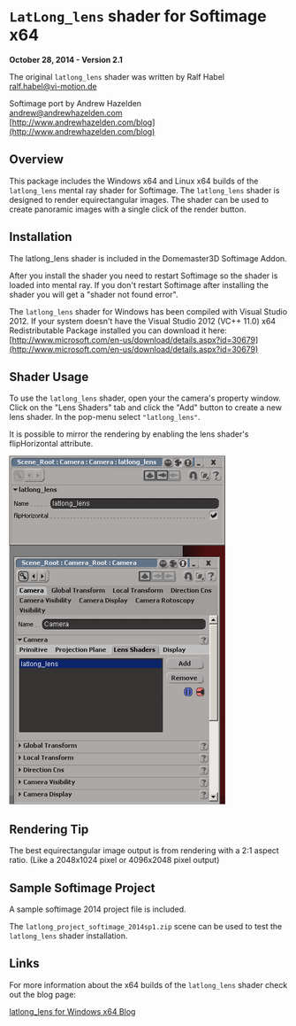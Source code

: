 # `LatLong_lens` shader for Softimage x64 #
**October 28, 2014 - Version 2.1**

The original `latlong_lens` shader was written by Ralf Habel  
[ralf.habel@vi-motion.de](mailto:ralf.habel@vi-motion.de)

Softimage port by Andrew Hazelden  
[andrew@andrewhazelden.com](mailto:andrew@andrewhazelden.com)  
[http://www.andrewhazelden.com/blog](http://www.andrewhazelden.com/blog)  

## Overview ##
This package includes the Windows x64 and Linux x64 builds of the `latlong_lens` mental ray shader for Softimage. The `latlong_lens` shader is designed to render equirectangular images. The shader can be used to create panoramic images with a single click of the render button.



## Installation ##
The latlong_lens shader is included in the Domemaster3D Softimage Addon.

After you install the shader you need to restart Softimage so the shader is loaded into mental ray. If you don't restart Softimage after installing the shader you will get a "shader not found error".

The `latlong_lens` shader for Windows has been compiled with Visual Studio 2012. If your system doesn't have the Visual Studio 2012 (VC++ 11.0) x64 Redistributable Package installed you can download it here: 
[http://www.microsoft.com/en-us/download/details.aspx?id=30679](http://www.microsoft.com/en-us/download/details.aspx?id=30679)


## Shader Usage ##
To use the `latlong_lens` shader, open your the camera's property window. Click on the "Lens Shaders" tab and click the "Add" button to create a new lens shader. In the pop-menu select `"latlong_lens"`. 

It is possible to mirror the rendering by enabling the lens shader's flipHorizontal attribute.

![Adding a lens shader](screenshots/latlong_lens_camera_setup.png)

## Rendering Tip ##
The best equirectangular image output is from rendering with a 2:1 aspect ratio. (Like a 2048x1024 pixel or 4096x2048 pixel output)

## Sample Softimage Project ##

A sample softimage 2014 project file is included. 

The `latlong_project_softimage_2014sp1.zip` scene can be used to test the `latlong_lens` shader installation.

## Links ##
For more information about the x64 builds of the `latlong_lens` shader check out the blog page:  

[latlong_lens for Windows x64 Blog](http://www.andrewhazelden.com/blog/2011/01/latlong_lens-and-cubemap_lens-mental-ray-shaders-compiled-for-maya-2011-x64-on-windows/ "latlong_lens for Windows X64")
